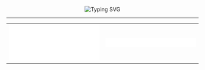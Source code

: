 <!-- Terminal typing banner -->
<p align="center">
  <img src="https://readme-typing-svg.demolab.com?font=Fira+Code&size=20&pause=1000&color=00FF00&center=true&vCenter=true&width=435&lines=Full+Stack+Dev+%7C+Cybersecurity+N2;Python+%7C+Bash+%7C+Linux+%7C+Docker;Security+Through+Code+%26+Curiosity" alt="Typing SVG" />
</p>

---

<table>
<tr>
<td width="50%">
  
<img src="./left.svg" width="100%"/>

</td>
<td width="50%">

<img src="./right.svg" width="100%"/>

</td>
</tr>
</table>
